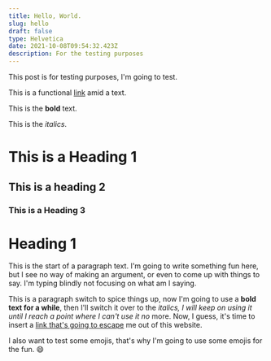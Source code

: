 ```yaml
---
title: Hello, World.
slug: hello
draft: false
type: Helvetica
date: 2021-10-08T09:54:32.423Z
description: For the testing purposes
---
```

This post is for testing purposes, I'm going to test.

This is a functional [link](#) amid a text.

This is the **bold** text.

This is the *italics*.

# This is a Heading 1

## This is a heading 2

### This is a Heading 3

# Heading 1

This is the start of a paragraph text. I'm going to write something fun here, but I see no way of making an argument, or even to come up with things to say. I'm typing blindly not focusing on what am I saying.

This is a paragraph switch to spice things up, now I'm going to use a **bold text for a while**, then I'll switch it over to the *italics, I will keep on using it until I reach a point where I can't use it no* more. Now, I guess, it's time to insert a [link that's going to escape](#) me out of this website. 

I also want to test some emojis, that's why I'm going to use some emojis for the fun. :smile: